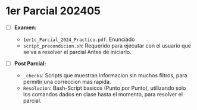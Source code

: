 # 1er Parcial 202405

- [ ] **Examen:**
  - `1er1c_Parcial_2024_Practico.pdf`: Enunciado
  - `script_precondicion.sh`: Requerido para ejecutar con el usuario que se va a resolver el parcial Antes de iniciarlo.

- [ ] **Post Parcial:**
  - `_checks`: Scripts que muestran informacion sin muchos filtros, para permitir una correccion mas rapida.
  - `Resolucion`: Bash-Script basicos (Punto por Punto), utilizando solo los comandos dados en clase hasta el momento, para resolver el parcial.


